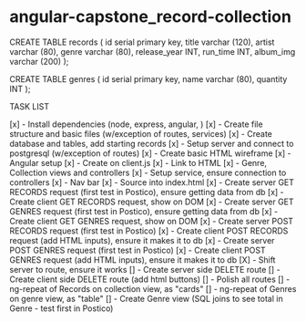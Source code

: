 # angular-capstone_record-collection

CREATE TABLE records (
id serial primary key,
title varchar (120),
artist varchar (80),
genre varchar (80),
release_year INT,
run_time INT,
album_img varchar (200)
);

CREATE TABLE genres (
id serial primary key,
name varchar (80),
quantity INT
);

TASK LIST

[x] - Install dependencies (node, express, angular, )
[x] - Create file structure and basic files (w/exception of routes, services)
[x] - Create database and tables, add starting records
[x] - Setup server and connect to postgresql (w/exception of routes)
[x] - Create basic HTML wireframe
[x] - Angular setup
    [x] - Create on client.js
    [x] - Link to HTML
    [x] - Genre, Collection views and controllers
    [x] - Setup service, ensure connection to controllers
    [x] - Nav bar
    [x] - Source into index.html
[x] - Create server GET RECORDS request (first test in Postico), ensure getting data from db
[x] - Create client GET RECORDS request, show on DOM
[x] - Create server GET GENRES request (first test in Postico), ensure getting data from db
[x] - Create client GET GENRES request, show on DOM
[x] - Create server POST RECORDS request (first test in Postico)
[x] - Create client POST RECORDS request (add HTML inputs), ensure it makes it to db
[x] - Create server POST GENRES request (first test in Postico)
[x] - Create client POST GENRES request (add HTML inputs), ensure it makes it to db
[X] - Shift server to route, ensure it works
[] - Create server side DELETE route 
[] - Create client side DELETE route (add html buttons)
[] - Polish all routes
    [] - ng-repeat of Records on collection view, as "cards"
    [] - ng-repeat of Genres on genre view, as "table"
[] - Create Genre view (SQL joins to see total in Genre - test first in Postico)
